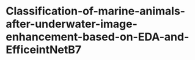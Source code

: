 # Classification-of-marine-animals-after-underwater-image-enhancement-based-on-EDA-and-EfficeintNetB7